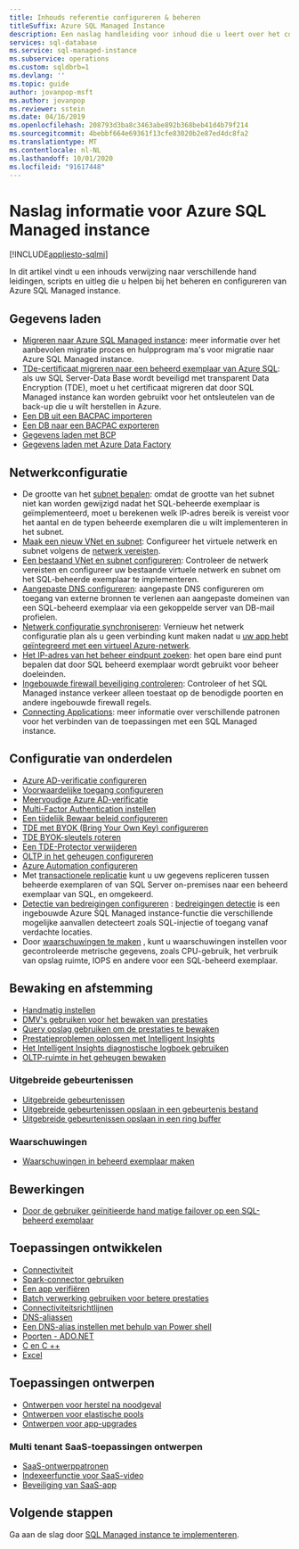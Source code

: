 ```yaml
---
title: Inhouds referentie configureren & beheren
titleSuffix: Azure SQL Managed Instance
description: Een naslag handleiding voor inhoud die u leert over het configureren en beheren van Azure SQL Managed instance.
services: sql-database
ms.service: sql-managed-instance
ms.subservice: operations
ms.custom: sqldbrb=1
ms.devlang: ''
ms.topic: guide
author: jovanpop-msft
ms.author: jovanpop
ms.reviewer: sstein
ms.date: 04/16/2019
ms.openlocfilehash: 208793d3ba8c3463abe892b368beb41d4b79f214
ms.sourcegitcommit: 4bebbf664e69361f13cfe83020b2e87ed4dc8fa2
ms.translationtype: MT
ms.contentlocale: nl-NL
ms.lasthandoff: 10/01/2020
ms.locfileid: "91617448"
---
```

# <a name="azure-sql-managed-instance-content-reference"></a>Naslag informatie voor Azure SQL Managed instance
[!INCLUDE[appliesto-sqlmi](../includes/appliesto-sqlmi.md)]

In dit artikel vindt u een inhouds verwijzing naar verschillende hand leidingen, scripts en uitleg die u helpen bij het beheren en configureren van Azure SQL Managed instance.

## <a name="load-data"></a>Gegevens laden

- [Migreren naar Azure SQL Managed instance](migrate-to-instance-from-sql-server.md): meer informatie over het aanbevolen migratie proces en hulpprogram ma's voor migratie naar Azure SQL Managed instance.
- [TDe-certificaat migreren naar een beheerd exemplaar van Azure SQL](tde-certificate-migrate.md): als uw SQL Server-Data Base wordt beveiligd met transparent Data Encryption (TDE), moet u het certificaat migreren dat door SQL Managed instance kan worden gebruikt voor het ontsleutelen van de back-up die u wilt herstellen in Azure.
- [Een DB uit een BACPAC importeren](../database/database-import.md)
- [Een DB naar een BACPAC exporteren](../database/database-export.md)
- [Gegevens laden met BCP](../load-from-csv-with-bcp.md)
- [Gegevens laden met Azure Data Factory](../../data-factory/connector-azure-sql-database.md?toc=/azure/sql-database/toc.json)

## <a name="network-configuration"></a>Netwerkconfiguratie

- De grootte van het [subnet bepalen](vnet-subnet-determine-size.md): omdat de grootte van het subnet niet kan worden gewijzigd nadat het SQL-beheerde exemplaar is geïmplementeerd, moet u berekenen welk IP-adres bereik is vereist voor het aantal en de typen beheerde exemplaren die u wilt implementeren in het subnet. 
- [Maak een nieuw VNet en subnet](virtual-network-subnet-create-arm-template.md): Configureer het virtuele netwerk en subnet volgens de [netwerk vereisten](connectivity-architecture-overview.md#network-requirements). 
- [Een bestaand VNet en subnet configureren](vnet-existing-add-subnet.md): Controleer de netwerk vereisten en configureer uw bestaande virtuele netwerk en subnet om het SQL-beheerde exemplaar te implementeren. 
- [Aangepaste DNS configureren](custom-dns-configure.md): aangepaste DNS configureren om toegang van externe bronnen te verlenen aan aangepaste domeinen van een SQL-beheerd exemplaar via een gekoppelde server van DB-mail profielen. 
- [Netwerk configuratie synchroniseren](azure-app-sync-network-configuration.md): Vernieuw het netwerk configuratie plan als u geen verbinding kunt maken nadat u [uw app hebt geïntegreerd met een virtueel Azure-netwerk](../../app-service/web-sites-integrate-with-vnet.md).
- [Het IP-adres van het beheer eindpunt zoeken](management-endpoint-find-ip-address.md): het open bare eind punt bepalen dat door SQL beheerd exemplaar wordt gebruikt voor beheer doeleinden. 
- [Ingebouwde firewall beveiliging controleren](management-endpoint-verify-built-in-firewall.md): Controleer of het SQL Managed instance verkeer alleen toestaat op de benodigde poorten en andere ingebouwde firewall regels. 
- [Connecting Applications](connect-application-instance.md): meer informatie over verschillende patronen voor het verbinden van de toepassingen met een SQL Managed instance.

## <a name="feature-configuration"></a>Configuratie van onderdelen

- [Azure AD-verificatie configureren](../database/authentication-aad-configure.md)
- [Voorwaardelijke toegang configureren](../database/conditional-access-configure.md)
- [Meervoudige Azure AD-verificatie](../database/authentication-mfa-ssms-overview.md)
- [Multi-Factor Authentication instellen](../database/authentication-mfa-ssms-configure.md)
- [Een tijdelijk Bewaar beleid configureren](../database/temporal-tables-retention-policy.md)
- [TDE met BYOK (Bring Your Own Key) configureren](../database/transparent-data-encryption-byok-configure.md)
- [TDE BYOK-sleutels roteren](../database/transparent-data-encryption-byok-key-rotation.md)
- [Een TDE-Protector verwijderen](../database/transparent-data-encryption-byok-remove-tde-protector.md)
- [OLTP in het geheugen configureren](../in-memory-oltp-configure.md)
- [Azure Automation configureren](../database/automation-manage.md)
- Met [transactionele replicatie](replication-between-two-instances-configure-tutorial.md) kunt u uw gegevens repliceren tussen beheerde exemplaren of van SQL Server on-premises naar een beheerd exemplaar van SQL, en omgekeerd.
- [Detectie van bedreigingen configureren](threat-detection-configure.md) : [bedreigingen detectie](../database/threat-detection-overview.md) is een ingebouwde Azure SQL Managed instance-functie die verschillende mogelijke aanvallen detecteert zoals SQL-injectie of toegang vanaf verdachte locaties. 
- Door [waarschuwingen te maken](alerts-create.md) , kunt u waarschuwingen instellen voor gecontroleerde metrische gegevens, zoals CPU-gebruik, het verbruik van opslag ruimte, IOPS en andere voor een SQL-beheerd exemplaar. 

## <a name="monitoring-and-tuning"></a>Bewaking en afstemming

- [Handmatig instellen](../database/performance-guidance.md)
- [DMV's gebruiken voor het bewaken van prestaties](../database/monitoring-with-dmvs.md)
- [Query opslag gebruiken om de prestaties te bewaken](https://docs.microsoft.com/sql/relational-databases/performance/best-practice-with-the-query-store#Insight)
- [Prestatieproblemen oplossen met Intelligent Insights](../database/intelligent-insights-troubleshoot-performance.md)
- [Het Intelligent Insights diagnostische logboek gebruiken](../database/intelligent-insights-use-diagnostics-log.md)
- [OLTP-ruimte in het geheugen bewaken](../in-memory-oltp-monitor-space.md)

### <a name="extended-events"></a>Uitgebreide gebeurtenissen

- [Uitgebreide gebeurtenissen](../database/xevent-db-diff-from-svr.md)
- [Uitgebreide gebeurtenissen opslaan in een gebeurtenis bestand](../database/xevent-code-event-file.md)
- [Uitgebreide gebeurtenissen opslaan in een ring buffer](../database/xevent-code-ring-buffer.md)

### <a name="alerting"></a>Waarschuwingen

- [Waarschuwingen in beheerd exemplaar maken](alerts-create.md)

## <a name="operations"></a>Bewerkingen

- [Door de gebruiker geïnitieerde hand matige failover op een SQL-beheerd exemplaar](user-initiated-failover.md)

## <a name="develop-applications"></a>Toepassingen ontwikkelen

- [Connectiviteit](../database/connect-query-content-reference-guide.md#libraries)
- [Spark-connector gebruiken](../../cosmos-db/spark-connector.md)
- [Een app verifiëren](../database/application-authentication-get-client-id-keys.md)
- [Batch verwerking gebruiken voor betere prestaties](../performance-improve-use-batching.md)
- [Connectiviteitsrichtlijnen](../database/troubleshoot-common-connectivity-issues.md)
- [DNS-aliassen](../database/dns-alias-overview.md)
- [Een DNS-alias instellen met behulp van Power shell](../database/dns-alias-powershell-create.md)
- [Poorten - ADO.NET](../database/adonet-v12-develop-direct-route-ports.md)
- [C en C ++](../database/develop-cplusplus-simple.md)
- [Excel](../database/connect-excel.md)

## <a name="design-applications"></a>Toepassingen ontwerpen

- [Ontwerpen voor herstel na noodgeval](../database/designing-cloud-solutions-for-disaster-recovery.md)
- [Ontwerpen voor elastische pools](../database/disaster-recovery-strategies-for-applications-with-elastic-pool.md)
- [Ontwerpen voor app-upgrades](../database/manage-application-rolling-upgrade.md)

### <a name="design-multi-tenant-saas-applications"></a>Multi tenant SaaS-toepassingen ontwerpen

- [SaaS-ontwerppatronen](../database/saas-tenancy-app-design-patterns.md)
- [Indexeerfunctie voor SaaS-video](../database/saas-tenancy-video-index-wingtip-brk3120-20171011.md)
- [Beveiliging van SaaS-app](../database/saas-tenancy-elastic-tools-multi-tenant-row-level-security.md)

## <a name="next-steps"></a>Volgende stappen

Ga aan de slag door [SQL Managed instance te implementeren](instance-create-quickstart.md).
